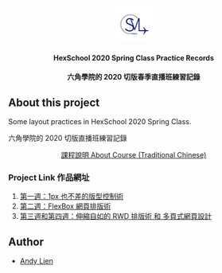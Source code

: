 <p align="center">
  <img src="logo.jpg" alt="SMLPointsLogo" width="72" height="72">
</p>

<h4 align="center"> HexSchool 2020 Spring Class Practice Records </h3>
<h4 align="center"> 六角學院的 2020 切版春季直播班練習記錄</h3>

## About this project 
<p>Some layout practices in HexSchool 2020 Spring Class.</p>
<p>六角學院的 2020 切版直播班練習記錄</p>
<a href="https://www.hexschool.com/courses/web-layout-training-1st.html" target="_blank">
  <p align="center">課程說明 About Course (Traditional Chinese)</p>
</a>

### Project Link 作品網址
1. <a href="https://andy922200.github.io/HexSchool2020Spring/Week1/index.html" target="_blank">第一週：1px 也不差的版型控制術</a>
2. <a href="https://andy922200.github.io/HexSchool2020Spring/Week2/index.html" target="_blank">第二週：FlexBox 網頁排版術</a>
3. <a href="https://andy922200.github.io/HexSchool2020Spring/Week3_Week4/index.html" target="_blank">第三週和第四週：伸縮自如的 RWD 排版術 和 多頁式網頁設計</a>

## Author
- [Andy Lien](https://github.com/andy922200)